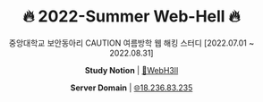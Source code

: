 <div align=center> <h1>🔥 2022-Summer Web-Hell 🔥</h1> </

<p>중앙대학교 보안동아리 CAUTION 여름방학 웹 해킹 스터디 [2022.07.01 ~ 2022.08.31]</p>

<p><b>Study Notion</b> | <a href="https://myoungseok.notion.site/Web-Hacking-WebH3ll-48a96a349fec4ddebb4cb01efc1a44cd" target="_blank">📘WebH3ll</a><p>
<p><b>Server Domain</b> | <a href="http://18.236.83.235" target="_blank">🌐18.236.83.235</a></p>
